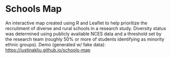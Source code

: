 # Schools Map
An interactive map created using R and Leaflet to help prioritize the recruitment of diverse and rural schools in a research study. Diversity status was determined using publicly available NCES data and a threshold set by the research team (roughly 50% or more of students identifying as minority ethnic groups). 
Demo (generated w/ fake data): https://justinakliu.github.io/schools-map 

